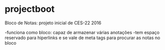 # projectboot
Bloco de Notas: projeto inicial de CES-22 2016

-funciona como bloco: capaz de armazenar várias anotações
-tem espaço reservado para hiperlinks e se vale de meta tags para procurar as notas no bloco
